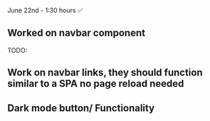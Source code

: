 June 22nd - 1:30 hours ✅
## Worked on navbar component ## 

TODO: 
## Work on navbar links, they should function similar to a SPA no page reload needed ##
## Dark mode button/ Functionality ##
